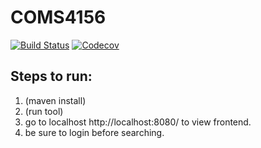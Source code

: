 # COMS4156
[![Build Status](https://travis-ci.org/yumeng-luo/COMS4156.svg?branch=main)](https://travis-ci.org/yumeng-luo/COMS4156)
[![Codecov](https://img.shields.io/codecov/c/gh/yumeng-luo/COMS4156)](https://codecov.io/gh/yumeng-luo/COMS4156)

## Steps to run:
1. (maven install)
2. (run tool)
3. go to localhost http://localhost:8080/ to view frontend.
4. be sure to login before searching.
